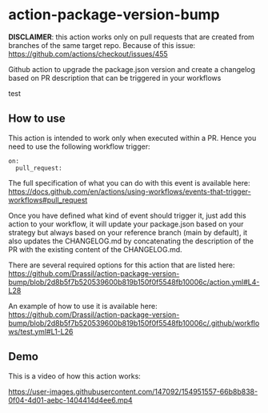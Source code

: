 # action-package-version-bump

**DISCLAIMER**: this action works only on pull requests that are created from branches of the same target repo. Because of this issue: https://github.com/actions/checkout/issues/455

Github action to upgrade the package.json version and create a changelog based on PR description that can be triggered in your workflows

test

## How to use 

This action is intended to work only when executed within a PR. Hence you need to use the following workflow trigger:

```
on:
  pull_request:
```

The full specification of what you can do with this event is available here: https://docs.github.com/en/actions/using-workflows/events-that-trigger-workflows#pull_request

Once you have defined what kind of event should trigger it, just add this action to your workflow, it will update your package.json based on your strategy but always based on your reference branch (main by default), it also updates the CHANGELOG.md by concatenating the description of the PR with the existing content of the CHANGELOG.md.

There are several required options for this action that are listed here: https://github.com/Drassil/action-package-version-bump/blob/2d8b5f7b520539600b819b150f0f5548fb10006c/action.yml#L4-L28

An example of how to use it is available here: https://github.com/Drassil/action-package-version-bump/blob/2d8b5f7b520539600b819b150f0f5548fb10006c/.github/workflows/test.yml#L1-L26

## Demo

This is a video of how this action works:

https://user-images.githubusercontent.com/147092/154951557-66b8b838-0f04-4d01-aebc-1404414d4ee6.mp4
